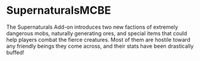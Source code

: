 # SupernaturalsMCBE
The Supernaturals Add-on introduces two new factions of extremely dangerous mobs, naturally generating ores, and special items that could help players combat the fierce creatures. Most of them are hostile toward any friendly beings they come across, and their stats have been drastically buffed!
